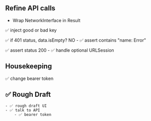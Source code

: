 

## Refine API calls

- Wrap NetworkInterface in Result

✅ inject good or bad key


✅ if 401 status, data.isEmpty? NO
	- ✅ assert contains "name: Error"

✅ assert status 200
	- ✅ handle optional URLSession

## Housekeeping
✅ change bearer token


## ✅ Rough Draft
	- ✅ rough draft UI
	- ✅ talk to API
		- ✅ bearer token
